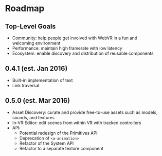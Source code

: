# Roadmap

## Top-Level Goals

- Community: help people get involved with WebVR in a fun and welcoming environment
- Performance: maintain high framerate with low latency
- Ecosystem: enable discovery and distribution of reusable components

## 0.4.1 (est. Jan 2016)

- Built-in implementation of text
- Link traversal

## 0.5.0 (est. Mar 2016)

- Asset Discovery: curate and provide free-to-use assets such as models, sounds, and textures
- In-VR Editor: edit scenes from within VR with tracked controllers
- API:
  - Potential redesign of the Primitives API
  - Deprecation of `<a-animation>`
  - Refactor of the System API
  - Refactor to a separate texture component
